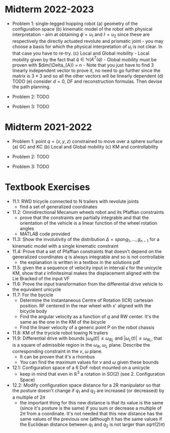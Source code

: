 # Midterm 2022-2023

- Problem 1: single-legged hopping robot
	(a) geometry of the configuration space
	(b) kinematic model of the robot with physical interpretation
		- aim at obtaining $\dot{\phi} = u_1$ and $\dot{l} = u_2$ since these are respectively the directly actuated revolute and prismatic joint
		- you may choose a basis for which the physical interpretation of $u_i$ is not clear. In that case you have to re-try.
	(c) Local and Global mobility
		- Local mobility given by the fact that $\dot{q} \in \mathbb{N}(A^T(q)$
		- Global mobility must be proven with $dim(\Delta_{A}) = n
  			- Note that you just have to find 3 linearly independent vector to prove it, no need to go further since the matrix is $3 \times 3$ and so all the other vectors will be linearly dependent
	(d) TODO
	(e) consider $d = 0$, DF and reconstruction formulas. Then devise the path planning.

- Problem 2: TODO

- Problem 3: TODO


# Midterm 2021-2022

- Problem 1: point $q = (x, y, z)$ constrained to move over a sphere surface
	(a) GC and KC
	(b) Local and Global mobility
	(c) KM and controllability

- Problem 2: TODO

- Problem 3: TODO




# Textbook Exercises
- 11.1: RWD tricycle connected to N trailers with revolute joints
	- find a set of generalized coordinates
- 11.2: Omnidirectional Mecanum wheels robot and its Pfaffian constraints
	- prove that the constraints are partially integrable and that the orientation of the vehicle is a linear function of the wheel rotation angles
	- MATLAB code provided
- 11.3: Show the involutivity of the distribution $\Delta = span{g_1, …, g_{n-1}}$ for a kinematic model with a single kinematic constraint
- 11.4: Prove that a set of Pfaffian constraints that doesn't depend on the generalized coordinates $q$ is always integrable and so is not controllable
	- the explanation is written in a textbox in the solutions pdf
- 11.5: given the a sequence of velocity input in interval $\epsilon$ for the unicycle KM, show that $\epsilon$ infinitesimal makes the displacement aligned with the Lie Bracked of the input VF
- 11.6: Prove the input transformation from the differential drive vehicle to the equivalent unicycle
- 11.7: For the bycicle
	- Determine the Instantaneous Centre of Rotation (ICR) cartesian position. RF centered in the rear wheel with x' aligned with the bicycle body
	- Find the angular velocity as a function of $q$ and RW center. It's the same as the one in the KM of the bicycle
	- Find the linaer velocity of a generic point P on the robot chassis
- 11.8: KM of the trycicle robot towing N trailers
- 11.9: Differential drive with bounds $|\omega_R(t)| \leq \omega_{RL}$ and $|\omega_L(t)| \leq \omega_{RL}$, that is a square of admissible region in the $\omega_R$, $\omega_L$ plane. Describe the corresponding constraint in the $v$, $\omega$ plane. 
	- It can be proven that it's a rhombus
	- You can find the maximum values for $v$ and $\omega$ given these bounds
- 12.1: Configuration space of a 6 DoF robot mounted on a unicycle
	- keep in mind that even in $\mathbb{R}^3$ a rotation in $SO(2)$ (see 2. Configuration Space)
- 12.2: Modify configuration space distance for a 2R manipulator so that the posture doesn't change if $q_1$ and $q_2$ are increased (or decreased) by a multiple of $2\pi$
	- the important thing for this new distance is that its value is the same (since it's posture is the same) if you sum or decrease a multiple of $2\pi$ from a coordinate. It's not needed that this new distance has the same values of the previous one (although it has the same values if the Euclidean distance between $q_1$ and $q_2$ is not larger than $sqrt(2)\pi$)
